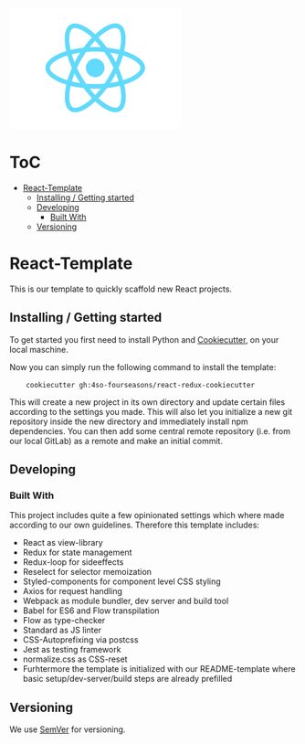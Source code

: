 <img src="img/web.png" width="300px" />

# ToC

<!-- vim-markdown-toc GFM -->

* [React-Template](#react-template)
    * [Installing / Getting started](#installing--getting-started)
    * [Developing](#developing)
        * [Built With](#built-with)
    * [Versioning](#versioning)

<!-- vim-markdown-toc -->

# React-Template

This is our template to quickly scaffold new React projects.


## Installing / Getting started

To get started you first need to install Python and [Cookiecutter](https://cookiecutter.readthedocs.io/en/latest/installation.html), on your local maschine.

Now you can simply run the following command to install the template:

```shell
    cookiecutter gh:4so-fourseasons/react-redux-cookiecutter
```

This will create a new project in its own directory and update certain files
according to the settings you made. This will also let you initialize a new git
repository inside the new directory and immediately install npm dependencies.
You can then add some central remote repository
(i.e. from our local GitLab) as a remote and make an initial commit.


## Developing

### Built With

This project includes quite a few opinionated settings which where
made according to our own guidelines. Therefore this template includes:

* React as view-library
* Redux for state management
* Redux-loop for sideeffects
* Reselect for selector memoization
* Styled-components for component level CSS styling
* Axios for request handling
* Webpack as module bundler, dev server and build tool
* Babel for ES6 and Flow transpilation
* Flow as type-checker
* Standard as JS linter
* CSS-Autoprefixing via postcss
* Jest as testing framework
* normalize.css as CSS-reset
* Furhtermore the template is initialized with our README-template where basic setup/dev-server/build steps are already prefilled


## Versioning

We use [SemVer](http://semver.org/) for versioning.
